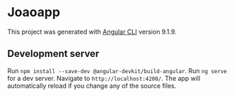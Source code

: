 # Joaoapp

This project was generated with [Angular CLI](https://github.com/angular/angular-cli) version 9.1.9.

## Development server

Run `npm install --save-dev @angular-devkit/build-angular`.
Run `ng serve` for a dev server. Navigate to `http://localhost:4200/`. The app will automatically reload if you change any of the source files.
